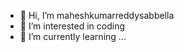 - 👋 Hi, I’m maheshkumarreddysabbella
- 👀 I’m interested in coding
- 🌱 I’m currently learning ...


<!---
maheshkumarreddy6675/maheshkumarreddy6675 is a ✨ special ✨ repository because its `README.md` (this file) appears on your GitHub profile.
You can click the Preview link to take a look at your changes.
--->
